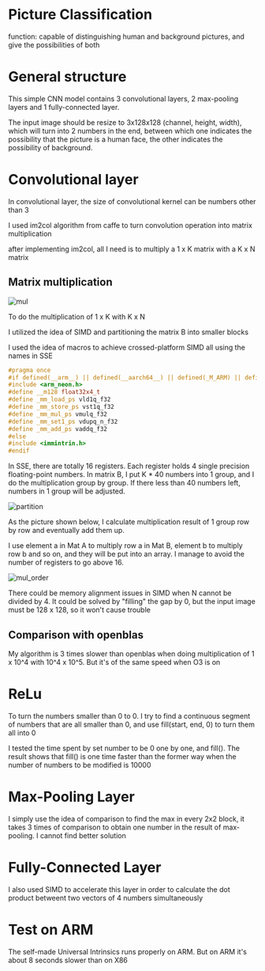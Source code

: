 # Picture Classification

function: capable of distinguishing human and background pictures, and give the possibilities of both


# General structure

This simple CNN model contains 3 convolutional layers, 2 max-pooling layers and 1 fully-connected layer.

The input image should be resize to 3x128x128 (channel, height, width), which will turn into 2 numbers in the end,  between which one indicates the possibility that the picture is a human face, the other indicates the possibility of background.

# Convolutional layer

In convolutional layer, the size of convolutional kernel can be numbers other than 3

I used im2col algorithm from caffe to turn convolution operation into matrix multiplication

after implementing im2col, all I need is to multiply a 1 x K matrix with a K x N matrix

## Matrix multiplication

![mul](https://github.com/wcvanvan/PictureClassification/blob/main/samples/illustration/mul.JPG)

To do the multiplication of 1 x K with K x N

I utilized the idea of SIMD and partitioning the matrix B into smaller blocks

I used the idea of macros to achieve crossed-platform SIMD all using the names in SSE

~~~c++
#pragma once
#if defined(__arm__) || defined(__aarch64__) || defined(_M_ARM) || defined(_M_ARM64)
#include <arm_neon.h>
#define __m128 float32x4_t
#define	_mm_load_ps vld1q_f32
#define _mm_store_ps vst1q_f32
#define _mm_mul_ps vmulq_f32
#define _mm_set1_ps vdupq_n_f32
#define _mm_add_ps vaddq_f32
#else
#include <immintrin.h>
#endif
~~~

In SSE, there are totally 16 registers. Each register holds 4 single precision floating-point numbers.  In matrix B, I put K * 40 numbers into 1 group, and I do the multiplication group by group. If there less than 40 numbers left, numbers in 1 group will be adjusted.

![partition](https://github.com/wcvanvan/PictureClassification/blob/main/samples/illustration/partition.JPG)

As the picture shown below, I calculate multiplication result of 1 group row by row and eventually add them up.

I use element a in Mat A to multiply row a in Mat B, element b to multiply row b and so on, and they will be put into an array. I manage to avoid the number of registers to go above 16.

![mul_order](https://github.com/wcvanvan/PictureClassification/blob/main/samples/illustration/mul_order.JPG)

There could be memory alignment issues in SIMD when N cannot be divided by 4. It could be solved by "filling" the gap by 0, but the input image must be 128 x 128, so it won't cause trouble



## Comparison with openblas

My algorithm is 3 times slower than openblas when doing multiplication of 1 x 10^4 with 10^4 x 10^5. But it's of the same speed when O3 is on



# ReLu

To turn the numbers smaller than 0 to 0. I try to find a continuous segment of numbers that are all smaller than 0, and use fill(start, end, 0) to turn them all into 0

I tested the time spent by set number to be 0 one by one, and fill(). The result shows that fill() is one time faster than the former way when the number of numbers to be modified is 10000



# Max-Pooling Layer

I simply use the idea of comparison to find the max in every 2x2 block, it takes 3 times of comparison to obtain one number in the result of max-pooling. I cannot find better solution



# Fully-Connected Layer

I also used SIMD to accelerate this layer in order to calculate the dot product betweent two vectors of 4 numbers simultaneously



# Test on ARM

The self-made Universal Intrinsics runs properly on ARM. But on ARM it's about 8 seconds slower than on X86

